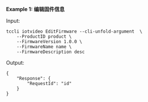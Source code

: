 **Example 1: 编辑固件信息**



Input: 

```
tccli iotvideo EditFirmware --cli-unfold-argument  \
    --ProductID product \
    --FirmwareVersion 1.0.0 \
    --FirmwareName name \
    --FirmwareDescription desc
```

Output: 
```
{
    "Response": {
        "RequestId": "id"
    }
}
```

